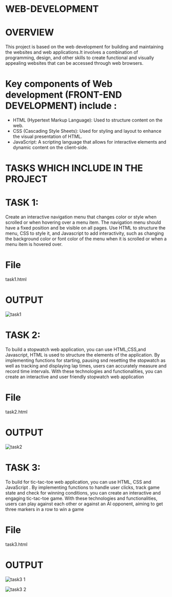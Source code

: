 # WEB-DEVELOPMENT
# OVERVIEW
 This project is based on the web development for building and maintaining the websites and web applications.It involves a combination of programming, design, and other skills to create functional and visually appealing websites that can be accessed through web browsers.
# Key components of Web development (FRONT-END DEVELOPMENT) include :
* HTML (Hypertext Markup Language): Used to structure content on the web.
* CSS (Cascading Style Sheets): Used for styling and layout to enhance the visual presentation of HTML.
* JavaScript: A scripting language that allows for interactive elements and dynamic content on the client-side.
# TASKS WHICH INCLUDE IN THE PROJECT 
# TASK 1:
Create an interactive navigation menu that changes color or style when scrolled or when hovering over a menu item. The navigation menu should have a fixed position and be visible on all pages. Use HTML to structure the menu, CSS to style it, and Javascript to add interactivity, such as changing the background color or font color of the menu when it is scrolled or when a menu item is hovered over.
# File 
task1.html
# OUTPUT
![task1](https://github.com/SSakthiAbinaya/WEB-DEVELOPMENT/assets/157870756/9979b2d6-ec88-4a1b-9115-c30035b0fb5a)

# TASK 2:
To build a stopwatch web application, you can use HTML,CSS,and Javascript, HTML is used to structure the elements of the application. By implementing functions for starting, pausing snd resetting the stopwatch as well as tracking and displaying lap times, users can accurately measure and record time intervals. With these technologies and functionalities, you can create an interactive and user friendly stopwatch web application
# File
task2.html
# OUTPUT
![task2](https://github.com/SSakthiAbinaya/WEB-DEVELOPMENT/assets/157870756/4b23638a-6fe4-4460-bbbf-b7a8c09a68e5)

# TASK 3:
To build for tic-tac-toe web application, you can use HTML, CSS and JavaScript . By implementing functions to handle user clicks, track game state and check for winning conditions, you can create an interactive and engaging tic-tac-toe game. With these technologies and functionalities, users can play against each other or against an AI opponent, aiming to get three markers in a row to win a game
# File
task3.html
# OUTPUT
![task3 1](https://github.com/SSakthiAbinaya/WEB-DEVELOPMENT/assets/157870756/e8ed0953-9c09-4d49-88f5-233295dd2932)

![task3 2](https://github.com/SSakthiAbinaya/WEB-DEVELOPMENT/assets/157870756/3b09f383-2608-49ed-9a92-03af3bc9edd0)


